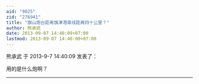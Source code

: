 ```yaml
---
aid: "9025"
zid: "276941"
title: "旗山炮台距离旗津港直线距离四十公里？"
author: 熊承武
date: 2013-09-07 14:40:09+07:00
lastmod: 2013-09-07 14:40:00+07:00
---
```


熊承武 于 2013-9-7 14:40:09 发表了：

用的是什么炮啊？

---
